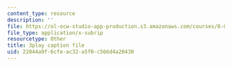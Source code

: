 ```yaml
---
content_type: resource
description: ''
file: https://ol-ocw-studio-app-production.s3.amazonaws.com/courses/8-04-quantum-physics-i-spring-2016/22044a9f6cfeac32a5f0c566d4a20430_kiuwtaprFjk.srt
file_type: application/x-subrip
resourcetype: Other
title: 3play caption file
uid: 22044a9f-6cfe-ac32-a5f0-c566d4a20430
---
```

